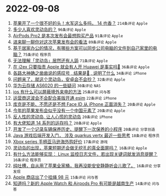 # 2022-09-08

1. [苹果开了一个很不好的头！水军这么多吗， 14 也香？](https://www.v2ex.com/t/878513) `214条评论` `Apple`
1. [多少人喜欢灵动岛的？](https://www.v2ex.com/t/878603) `96条评论` `Apple`
1. [AirPods Pro2 是本次发布会最想购买产品](https://www.v2ex.com/t/878517) `91条评论` `Apple`
1. [进来聊一聊你对这次苹果发布会的看法](https://www.v2ex.com/t/878516) `89条评论` `Apple`
1. [基于居家办公的情况，有哪些方案可以同步公司电脑的文件到自己家里的电脑？](https://www.v2ex.com/t/878532) `75条评论` `程序员`
1. [无法理解「灵动岛」居然还有人舔](https://www.v2ex.com/t/878634) `71条评论` `Apple`
1. [在 i2ex 只要指责 Apple 就会有人开 Huawei 是事实吗🤔](https://www.v2ex.com/t/878630) `36条评论` `Apple`
1. [各路大神确之凿凿说的感叹号 , 结果是💊 , 说明了什么](https://www.v2ex.com/t/878615) `34条评论` `iPhone`
1. [问题来了，就这个灵动岛，安卓会不会抄？](https://www.v2ex.com/t/878645) `32条评论` `Apple`
1. [华为云存储 AS6020 的一些疑问](https://www.v2ex.com/t/878605) `30条评论` `NAS`
1. [ios 有什么可以屏蔽境外来电的方法](https://www.v2ex.com/t/878675) `25条评论` `问与答`
1. [运营商这波会不会配合美版开通 esim](https://www.v2ex.com/t/878596) `22条评论` `iPhone`
1. [库克是不能、不愿还是不想 Face ID 从 iPhone 正面消失？](https://www.v2ex.com/t/878660) `20条评论` `Apple`
1. [今年的苹果发布会似乎没有一个中国元素了](https://www.v2ex.com/t/878601) `20条评论` `Apple`
1. [反人性的灵动岛, 让人心慌的灵动岛](https://www.v2ex.com/t/878598) `20条评论` `iPhone`
1. [有大佬知道 14 系列的运存吗？](https://www.v2ex.com/t/878578) `20条评论` `Apple`
1. [开发了一个记录车辆保养历史、提醒下一次保养的小程序](https://www.v2ex.com/t/878574) `20条评论` `分享创造`
1. [Java 游戏后端开发入门， 涉及 quarkus vertx 最近一些思考](https://www.v2ex.com/t/878539) `18条评论` `程序员`
1. [Xbox series 手柄亚马逊海外购好价](https://www.v2ex.com/t/878609) `17条评论` `游戏`
1. [灵动岛的出现，苹果短期还会做无挖孔的真全面屏吗？](https://www.v2ex.com/t/878618) `16条评论` `Apple`
1. [有什么方法能够实现： Linux 监控日志文件，若出现关键词就发消息提醒？](https://www.v2ex.com/t/878614) `16条评论` `程序员`
1. [纯吐槽，自从用了苹果全家桶，我再没能安安静静听会儿歌了。](https://www.v2ex.com/t/878611) `16条评论` `分享发现`
1. [Apple 商店出了个挂绳 98 元](https://www.v2ex.com/t/878528) `15条评论` `问与答`
1. [知道吗？新的 Apple Watch 和 Airpods Pro 有可能是越南生产](https://www.v2ex.com/t/878631) `14条评论` `问与答`

